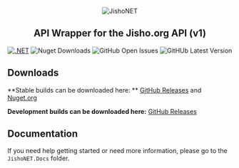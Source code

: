 <div align="center">

![JishoNET](http://cdn.mutedevs.nl/nuget/JishoNET/iconSmall.png)

## API Wrapper for the Jisho.org API (v1)

[![.NET](https://github.com/Myuuiii/JishoNET/actions/workflows/dotnet.yml/badge.svg)](https://github.com/Myuuiii/JishoNET/actions/workflows/dotnet.yml) ![Nuget Downloads](https://img.shields.io/nuget/dt/JishoNET?color=56D926&label=JishoNET%20Downloads) ![GitHub Open Issues](https://img.shields.io/github/issues-raw/Myuuiii/JishoNET) ![GitHUb Latest Version](https://img.shields.io/github/v/release/Myuuiii/JishoNET?label=Latest%20Stable%20Release)

</div>

## Downloads

**Stable builds can be downloaded here: ** [GitHub Releases](https://github.com/Myuuiii/JishoNET/releases) and [Nuget.org](https://www.nuget.org/packages/JishoNET/) 

**Development builds can be downloaded here:** [GitHub Releases](https://github.com/Myuuiii/JishoNET/releases)

## Documentation

If you need help getting started or need more information, please go to the `JishoNET.Docs` folder.
